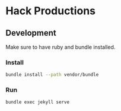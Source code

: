 # Hack Productions

## Development

Make sure to have ruby and bundle installed.

### Install
```bash
bundle install --path vendor/bundle
```

### Run

```bash
bundle exec jekyll serve
```
